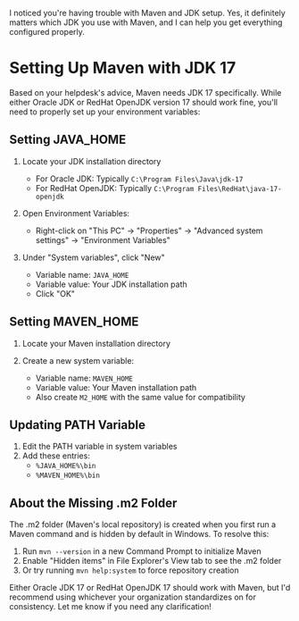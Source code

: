 I noticed you're having trouble with Maven and JDK setup. Yes, it definitely matters which JDK you use with Maven, and I can help you get everything configured properly.

# Setting Up Maven with JDK 17

Based on your helpdesk's advice, Maven needs JDK 17 specifically. While either Oracle JDK or RedHat OpenJDK version 17 should work fine, you'll need to properly set up your environment variables:

## Setting JAVA_HOME

1. Locate your JDK installation directory
   - For Oracle JDK: Typically `C:\Program Files\Java\jdk-17`
   - For RedHat OpenJDK: Typically `C:\Program Files\RedHat\java-17-openjdk`

2. Open Environment Variables:
   - Right-click on "This PC" → "Properties" → "Advanced system settings" → "Environment Variables"

3. Under "System variables", click "New"
   - Variable name: `JAVA_HOME`
   - Variable value: Your JDK installation path
   - Click "OK"

## Setting MAVEN_HOME

1. Locate your Maven installation directory

2. Create a new system variable:
   - Variable name: `MAVEN_HOME`
   - Variable value: Your Maven installation path
   - Also create `M2_HOME` with the same value for compatibility

## Updating PATH Variable

1. Edit the PATH variable in system variables
2. Add these entries:
   - `%JAVA_HOME%\bin`
   - `%MAVEN_HOME%\bin`

## About the Missing .m2 Folder

The .m2 folder (Maven's local repository) is created when you first run a Maven command and is hidden by default in Windows. To resolve this:

1. Run `mvn --version` in a new Command Prompt to initialize Maven
2. Enable "Hidden items" in File Explorer's View tab to see the .m2 folder
3. Or try running `mvn help:system` to force repository creation

Either Oracle JDK 17 or RedHat OpenJDK 17 should work with Maven, but I'd recommend using whichever your organization standardizes on for consistency. Let me know if you need any clarification!
